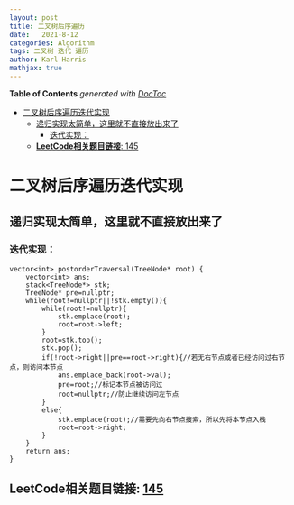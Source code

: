 ```yaml
---
layout: post
title: 二叉树后序遍历
date:   2021-8-12
categories: Algorithm
tags: 二叉树 迭代 遍历
author: Karl Harris
mathjax: true
---
```


<!-- START doctoc generated TOC please keep comment here to allow auto update -->
<!-- DON'T EDIT THIS SECTION, INSTEAD RE-RUN doctoc TO UPDATE -->
**Table of Contents**  *generated with [DocToc](https://github.com/thlorenz/doctoc)*

- [二叉树后序遍历迭代实现](#%E4%BA%8C%E5%8F%89%E6%A0%91%E5%90%8E%E5%BA%8F%E9%81%8D%E5%8E%86%E8%BF%AD%E4%BB%A3%E5%AE%9E%E7%8E%B0)
  - [递归实现太简单，这里就不直接放出来了](#%E9%80%92%E5%BD%92%E5%AE%9E%E7%8E%B0%E5%A4%AA%E7%AE%80%E5%8D%95%E8%BF%99%E9%87%8C%E5%B0%B1%E4%B8%8D%E7%9B%B4%E6%8E%A5%E6%94%BE%E5%87%BA%E6%9D%A5%E4%BA%86)
    - [迭代实现：](#%E8%BF%AD%E4%BB%A3%E5%AE%9E%E7%8E%B0)
  - [**LeetCode相关题目链接**: 145](#leetcode%E7%9B%B8%E5%85%B3%E9%A2%98%E7%9B%AE%E9%93%BE%E6%8E%A5-145)

<!-- END doctoc generated TOC please keep comment here to allow auto update -->

# 二叉树后序遍历迭代实现
## 递归实现太简单，这里就不直接放出来了
### 迭代实现：

    vector<int> postorderTraversal(TreeNode* root) {
        vector<int> ans;
        stack<TreeNode*> stk;
        TreeNode* pre=nullptr;
        while(root!=nullptr||!stk.empty()){
            while(root!=nullptr){
                stk.emplace(root);
                root=root->left;
            }
            root=stk.top();
            stk.pop();
            if(!root->right||pre==root->right){//若无右节点或者已经访问过右节点，则访问本节点
                ans.emplace_back(root->val);
                pre=root;//标记本节点被访问过
                root=nullptr;//防止继续访问左节点
            }
            else{
                stk.emplace(root);//需要先向右节点搜索，所以先将本节点入栈
                root=root->right;
            }
        }   
        return ans;
    }

## **LeetCode相关题目链接**: [145](https://leetcode-cn.com/problems/binary-tree-postorder-traversal/)
